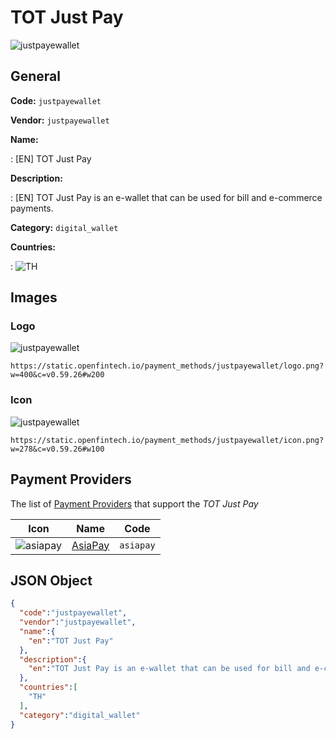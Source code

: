
# TOT Just Pay 
![justpayewallet](https://static.openfintech.io/payment_methods/justpayewallet/logo.png?w=400&c=v0.59.26#w200)  

## General 
**Code:** `justpayewallet` 
 
**Vendor:** `justpayewallet` 
 
**Name:** 
 
:	[EN] TOT Just Pay 
 
**Description:** 
 
: [EN] TOT Just Pay is an e-wallet that can be used for bill and e-commerce payments. 
 
**Category:** `digital_wallet` 
 
**Countries:** 
 
:	![TH](https://cdnjs.cloudflare.com/ajax/libs/flag-icon-css/3.3.0/flags/4x3/th.svg#w24)  

## Images 

### Logo 
![justpayewallet](https://static.openfintech.io/payment_methods/justpayewallet/logo.png?w=400&c=v0.59.26#w200)  

```
https://static.openfintech.io/payment_methods/justpayewallet/logo.png?w=400&c=v0.59.26#w200
```  

### Icon 
![justpayewallet](https://static.openfintech.io/payment_methods/justpayewallet/icon.png?w=278&c=v0.59.26#w100)  

```
https://static.openfintech.io/payment_methods/justpayewallet/icon.png?w=278&c=v0.59.26#w100
```  

## Payment Providers 
 
The list of [Payment Providers](/providers) that support the _TOT Just Pay_ 

|Icon|Name|Code| 
|:---:|:---:|:---:| 
|![asiapay](https://static.openfintech.io/payment_providers/asiapay/icon.png?w=278&c=v0.59.26#w100) |[AsiaPay](/payment-providers/asiapay)|`asiapay`| 
 

## JSON Object 

```json
{
  "code":"justpayewallet",
  "vendor":"justpayewallet",
  "name":{
    "en":"TOT Just Pay"
  },
  "description":{
    "en":"TOT Just Pay is an e-wallet that can be used for bill and e-commerce payments."
  },
  "countries":[
    "TH"
  ],
  "category":"digital_wallet"
}
```  
